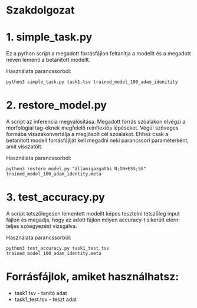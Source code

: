 # Szakdolgozat

# 1. simple_task.py
Ez a python script a megadott forrásfájlon feltanítja a modellt és a megadott néven lementi a betanított modellt.

Használata parancssorból:
    
    python3 simple_task.py task1.tsv trained_model_100_adam_idenitity
    
# 2. restore_model.py
  A script az inferencia megvalósítása. Megadott forrás szóalakon elvégzi a morfológiai tag-eknek megfelelő reinflexiós lépéseket. Végül szöveges formába visszakonvertálja a megjósolt cél szóalakot. Ehhez csak a betanított modell forrásfájlját kell megadni neki parancssori paraméterként, amit visszatölt.
  
  Használata parancssorból:
    
    python3 restore_model.py "államigazgatás N;IN+ESS;SG" trained_model_100_adam_identity.meta
    
# 3. test_accuracy.py
  A script tetszőlegesen lementett modellt képes tesztelni tetszőleg input fájlon és megadja, hogy az adott fájlon milyen accuracy-t sikerült elérni teljes szóegyezést vizsgálva. 
  
  Használata parancssorból:
    
    python3 test_accuracy.py task1_test.tsv trained_model_100_adam_identity.meta
    
# Forrásfájlok, amiket használhatsz:
- task1.tsv - tanító adat
- task1_test.tsv - teszt adat
